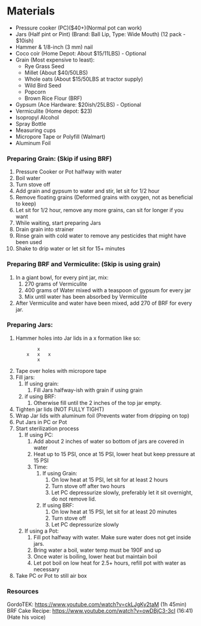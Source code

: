 # Materials

- Pressure cooker (PC)(\$40+)(Normal pot can work)
- Jars (Half pint or Pint) (Brand: Ball Lip, Type: Wide Mouth) (12 pack - \$10ish)
- Hammer & 1/8-inch (3 mm) nail
- Coco coir (Home Depot: About \$15/11LBS) - Optional
- Grain (Most expensive to least):
  - Rye Grass Seed
  - Millet (About \$40/50LBS)
  - Whole oats (About \$15/50LBS at tractor supply)
  - Wild Bird Seed
  - Popcorn
  - Brown Rice Flour (BRF)
- Gypsum (Ace Hardware: \$20ish/25LBS) - Optional
- Vermiculite (Home depot: \$23)
- Isopropyl Alcohol
- Spray Bottle
- Measuring cups
- Micropore Tape or Polyfill (Walmart)
- Aluminum Foil

### Preparing Grain: (Skip if using BRF)

1. Pressure Cooker or Pot halfway with water
1. Boil water
1. Turn stove off
1. Add grain and gypsum to water and stir, let sit for 1/2 hour
1. Remove floating grains (Deformed grains with oxygen, not as beneficial to keep)
1. Let sit for 1/2 hour, remove any more grains, can sit for longer if you want
1. While waiting, start preparing Jars
1. Drain grain into strainer
1. Rinse grain with cold water to remove any pesticides that might have been used
1. Shake to drip water or let sit for 15+ minutes

### Preparing BRF and Vermiculite: (Skip is using grain)

1. In a giant bowl, for every pint jar, mix:
   1. 270 grams of Vermiculite
   1. 400 grams of Water mixed with a teaspoon of gypsum for every jar
   1. Mix until water has been absorbed by Vermiculite
1. After Vermiculite and water have been mixed, add 270 of BRF for every jar.

### Preparing Jars:

1. Hammer holes into Jar lids in a x formation like so:
   ```
           x
       x   x   x
           x
   ```
1. Tape over holes with micropore tape
1. Fill jars:
   1. If using grain:
      1. Fill Jars halfway-ish with grain if using grain
   1. if using BRF:
      1. Otherwise fill until the 2 inches of the top jar empty.
1. Tighten jar lids (NOT FULLY TIGHT)
1. Wrap Jar lids with aluminum foil (Prevents water from dripping on top)
1. Put Jars in PC or Pot
1. Start sterilization process
   1. If using PC:
      1. Add about 2 inches of water so bottom of jars are covered in water
      1. Heat up to 15 PSI, once at 15 PSI, lower heat but keep pressure at 15 PSI
      1. Time:
         1. If using Grain:
            1. On low heat at 15 PSI, let sit for at least 2 hours
            1. Turn stove off after two hours
            1. Let PC depressurize slowly, preferably let it sit overnight, do not remove lid.
         1. If using BRF:
            1. On low heat at 15 PSI, let sit for at least 20 minutes
            1. Turn stove off
            1. Let PC depressurize slowly
   1. If using a Pot:
      1. Fill pot halfway with water. Make sure water does not get inside jars.
      1. Bring water a boil, water temp must be 190F and up
      1. Once water is boiling, lower heat but maintain boil
      1. Let pot boil on low heat for 2.5+ hours, refill pot with water as necessary
1. Take PC or Pot to still air box

### Resources

GordoTEK: https://www.youtube.com/watch?v=ckLJgKy2taM (1h 45min)
BRF Cake Recipe: https://www.youtube.com/watch?v=owDBjC3-3cI (16:41) (Hate his voice)
